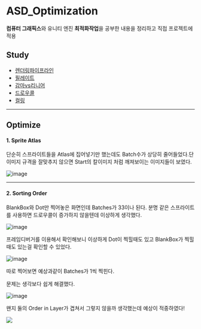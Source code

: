 # ASD_Optimization

**컴퓨터 그래픽스**와 유니티 엔진 **최적화작업**을 공부한 내용을 정리하고 직접 프로젝트에 적용

## Study

- [렌더링파이프라인](https://github.com/JuicyPark/ASD_Optimization/blob/master/Study/RenderingPipeline.md)
- [필레이트](https://github.com/JuicyPark/ASD_Optimization/blob/master/Study/Fillrate.md)
- [감마vs리니어](https://github.com/JuicyPark/ASD_Optimization/blob/master/Study/GammaVsLinear.md)
- [드로우콜](https://github.com/JuicyPark/ASD_Optimization/blob/master/Study/DrawCall.md)
- [컬링](https://github.com/JuicyPark/ASD_Optimization/blob/master/Study/Culling.md)

***

## Optimize

#### 1. Sprite Atlas

단순히 스프라이트들을 Atlas에 집어넣기만 했는데도 Batch수가 상당히 줄어들었다.단 이미지 규격을 잘맞추지 않으면 Start의 칼이미지 처럼 깨져보이는 이미지들이 보였다.

![image](https://user-images.githubusercontent.com/31693348/109277152-42521f00-785a-11eb-9aeb-f7b7aebae784.png)

***

#### 2. Sorting Order

BlankBox와 Dot만 찍어놓은 화면인데 Batches가 33이나 된다. 분명 같은 스프라이트를 사용하면 드로우콜이 증가하지 않을텐데 이상하게 생각했다.

![image](https://user-images.githubusercontent.com/31693348/109477481-6c564c00-7abb-11eb-859f-c706efa2960b.png)

프레임디버거를 이용해서 확인해보니 이상하게 Dot이 찍힐때도 있고 BlankBox가 찍힐때도 있는걸 확인할 수 있었다. 

![image](https://user-images.githubusercontent.com/31693348/109477922-f56d8300-7abb-11eb-91a5-63b48821ba84.png)

따로 찍어보면 예상과같이 Batches가 1씩 찍힌다.

문제는 생각보다 쉽게 해결했다.

![image](https://user-images.githubusercontent.com/31693348/109478095-2948a880-7abc-11eb-8494-5561e135bf05.png)

왠지 둘의 Order in Layer가 겹쳐서 그렇지 않을까 생각했는데 예상이 적중하였다!

![](https://user-images.githubusercontent.com/31693348/109478243-572ded00-7abc-11eb-90f9-b0d685997fa8.png)

